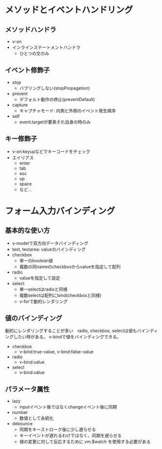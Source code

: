 メソッドとイベントハンドリング
========================

メソッドハンドラ
----------------

- v-on
- インラインステートメントハンドラ
    - ひとつの文のみ

イベント修飾子
-------------------

- stop
    - バブリングしない(stopPropagetion)
- prevent
    - デフォルト動作の停止(preventDefault)
- capture
    - キャプチャモード: 内側と外側のイベント発生順序
- self
    - event.targetが要素それ自身の時のみ

キー修飾子
------------------

- v-on:keyupなどでキーコードをチェック
- エイリアス
    - enter
    - tab
    - esc
    - up
    - space
    - など...



フォーム入力バインディング
========================

基本的な使い方
----------

- v-modelで双方向データバインディング
- text, textarea: valueのバインディング
- checkbox
    - 単一のboolean値
    - 複数の同nameのcheckboxからvalueを指定して配列
- radio
    - valueを指定して設定
- select
    - 単一selectはradioと同様
    - 複数selectは配列にbind(checkboxと同様)
    - v-forで動的レンダリング

値のバインディング
---------------------

動的にレンダリングすることが多い　radio, checkbox, selectは値もバインディングしたい時がある。
v-bindで値をバインディングできる。

- checkbox
    - v-bind:true-value, v-bind:false-value
- radio
    - v-bind:value
- select
    - v-bind:value

パラメータ属性
-------------------

- lazy
    - inputイベント後ではなくchangeイベント後に同期
- number
    - 数値として永続化
- debounce
    - 同期をキーストローク後に少し遅らせる
    - キーイベントが遅れるわけではなく、同期を遅らせる
    - 値の変更に対して反応するために vm.$watch を使用する必要がある



